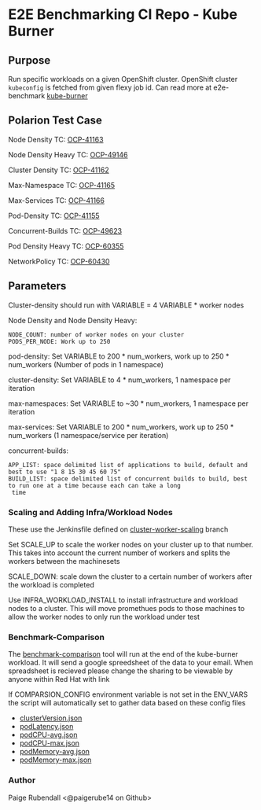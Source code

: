 # E2E Benchmarking CI Repo - Kube Burner

## Purpose
Run specific workloads on a given OpenShift cluster. OpenShift cluster `kubeconfig` is fetched from given flexy job id.
Can read more at e2e-benchmark [kube-burner](https://github.com/cloud-bulldozer/benchmark-operator/blob/master/docs/kube-burner.md)


## Polarion Test Case
Node Density TC: [OCP-41163](https://polarion.engineering.redhat.com/polarion/#/project/OSE/workitem?id=OCP-41163)

Node Density Heavy TC: [OCP-49146](https://polarion.engineering.redhat.com/polarion/#/project/OSE/workitem?id=OCP-49146)

Cluster Density TC: [OCP-41162](https://polarion.engineering.redhat.com/polarion/#/project/OSE/workitem?id=OCP-41162)

Max-Namespace TC: [OCP-41165](https://polarion.engineering.redhat.com/polarion/#/project/OSE/workitem?id=OCP-41165)

Max-Services TC: [OCP-41166](https://polarion.engineering.redhat.com/polarion/#/project/OSE/workitem?id=OCP-41166)

Pod-Density TC: [OCP-41155](https://polarion.engineering.redhat.com/polarion/#/project/OSE/workitem?id=OCP-41155)

Concurrent-Builds TC: [OCP-49623](https://polarion.engineering.redhat.com/polarion/#/project/OSE/workitem?id=OCP-49623)

Pod Density Heavy TC: [OCP-60355](https://polarion.engineering.redhat.com/polarion/#/project/OSE/workitem?id=OCP-60355)

NetworkPolicy TC: [OCP-60430](https://polarion.engineering.redhat.com/polarion/#/project/OSE/workitem?id=OCP-60430)

## Parameters

Cluster-density should run with VARIABLE = 4 VARIABLE * worker nodes

Node Density and Node Density Heavy: 
```
NODE_COUNT: number of worker nodes on your cluster  
PODS_PER_NODE: Work up to 250
```

pod-density: Set VARIABLE to 200 * num_workers, work up to 250 * num_workers (Number of pods in 1 namespace)

cluster-density: Set VARIABLE to 4 * num_workers, 1 namespace per iteration

max-namespaces: Set VARIABLE to ~30 * num_workers, 1 namespace per iteration

max-services: Set VARIABLE to 200 * num_workers, work up to 250 * num_workers (1 namespace/service per iteration)

concurrent-builds: 

```
APP_LIST: space delimited list of applications to build, default and best to use "1 8 15 30 45 60 75"
BUILD_LIST: space delimited list of concurrent builds to build, best to run one at a time because each can take a long
 time 
```

### Scaling and Adding Infra/Workload Nodes

These use the Jenkinsfile defined on [cluster-worker-scaling](https://github.com/openshift-qe/ocp-qe-perfscale-ci/tree/cluster-workers-scaling) branch

Set SCALE_UP to scale the worker nodes on your cluster up to that number. This takes into account the current number of workers and splits the workers between the machinesets 

SCALE_DOWN: scale down the cluster to a certain number of workers after the workload is completed 

Use INFRA_WORKLOAD_INSTALL to install infrastructure and workload nodes to a cluster. This will move promethues pods to those machines to allow the worker nodes to only run the workload under test 

### Benchmark-Comparison 
The [benchmark-comparison](https://github.com/cloud-bulldozer/benchmark-comparison) tool will run at the end of the
 kube-burner workload. It will send a google spreedsheet of the data to your email. When spreadsheet is recieved
  please change the sharing to be viewable by anyone within Red Hat with link

If COMPARSION_CONFIG environment variable is not set in the ENV_VARS the script will automatically set to gather data
 based on these config files
 
 * [clusterVersion.json](https://github.com/cloud-bulldozer/e2e-benchmarking/tree/master/workloads/kube-burner/touchstone-configs/clusterVersion.json) 
 * [podLatency.json](https://github.com/cloud-bulldozer/e2e-benchmarking/tree/master/workloads/kube-burner/touchstone-configs/podLatency.json)
 * [podCPU-avg.json](https://github.com/cloud-bulldozer/e2e-benchmarking/tree/master/workloads/kube-burner/touchstone-configs/podCPU-avg.json)
 * [podCPU-max.json](https://github.com/cloud-bulldozer/e2e-benchmarking/tree/master/workloads/kube-burner/touchstone-configs/podCPU-max.json)
 * [podMemory-avg.json](https://github.com/cloud-bulldozer/e2e-benchmarking/tree/master/workloads/kube-burner/touchstone-configs/podMemory-avg.json)
 * [podMemory-max.json](https://github.com/cloud-bulldozer/e2e-benchmarking/tree/master/workloads/kube-burner/touchstone-configs/podMemory-max.json)

### Author
Paige Rubendall <@paigerube14 on Github>
